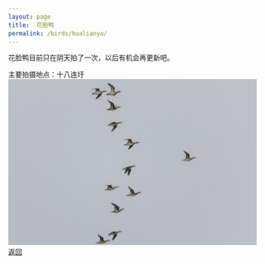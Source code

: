 ```yaml
---
layout: page
title: 	花脸鸭
permalink: /birds/hualianya/
---
```

花脸鸭目前只在阴天拍了一次，以后有机会再更新吧。

主要拍摄地点：十八连圩
![](../picture/花脸鸭/0U9A4285-CR3_DxO_DeepPRIMEXD.jpg)
[返回](../../)

